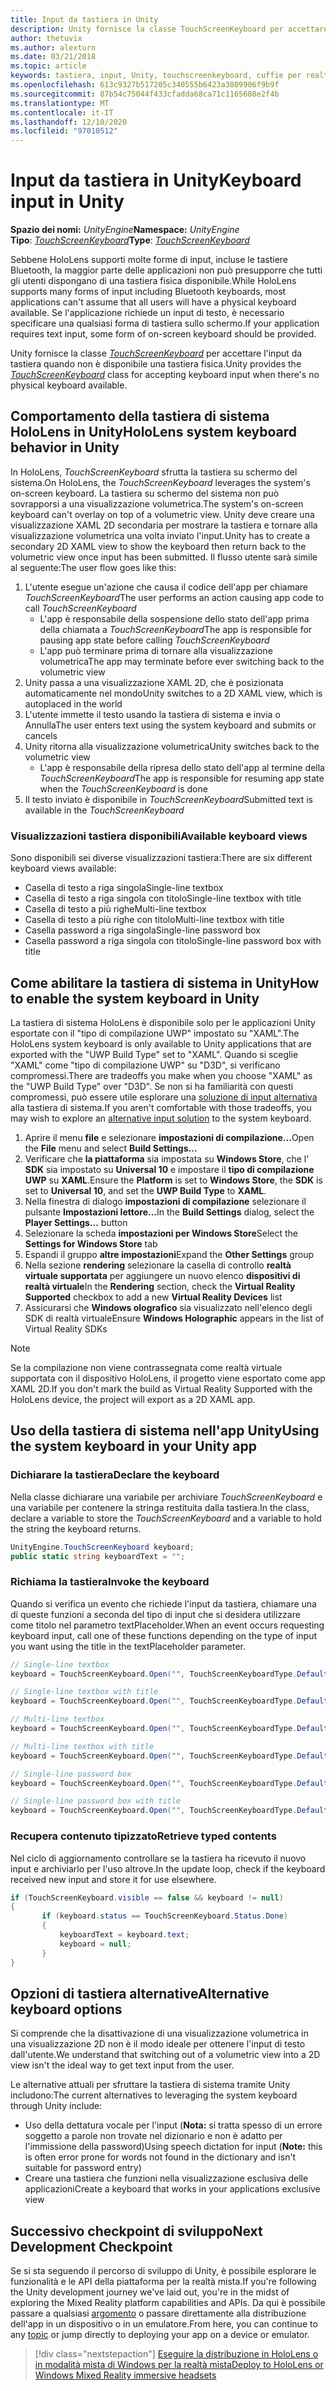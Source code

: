 ```yaml
---
title: Input da tastiera in Unity
description: Unity fornisce la classe TouchScreenKeyboard per accettare l'input da tastiera quando non è disponibile una tastiera fisica.
author: thetuvix
ms.author: alexturn
ms.date: 03/21/2018
ms.topic: article
keywords: tastiera, input, Unity, touchscreenkeyboard, cuffie per realtà mista, cuffia di realtà mista di Windows, auricolare della realtà virtuale
ms.openlocfilehash: 613c9327b517205c340555b6423a3809906f9b9f
ms.sourcegitcommit: 87b54c75044f433cfadda68ca71c1165608e2f4b
ms.translationtype: MT
ms.contentlocale: it-IT
ms.lasthandoff: 12/10/2020
ms.locfileid: "97010512"
---
```

# <a name="keyboard-input-in-unity"></a><span data-ttu-id="cc11c-104">Input da tastiera in Unity</span><span class="sxs-lookup"><span data-stu-id="cc11c-104">Keyboard input in Unity</span></span>

<span data-ttu-id="cc11c-105">**Spazio dei nomi:** *UnityEngine*</span><span class="sxs-lookup"><span data-stu-id="cc11c-105">**Namespace:** *UnityEngine*</span></span><br>
 <span data-ttu-id="cc11c-106">**Tipo**: *[TouchScreenKeyboard](https://docs.unity3d.com/ScriptReference/TouchScreenKeyboard.html)*</span><span class="sxs-lookup"><span data-stu-id="cc11c-106">**Type**: *[TouchScreenKeyboard](https://docs.unity3d.com/ScriptReference/TouchScreenKeyboard.html)*</span></span>

<span data-ttu-id="cc11c-107">Sebbene HoloLens supporti molte forme di input, incluse le tastiere Bluetooth, la maggior parte delle applicazioni non può presupporre che tutti gli utenti dispongano di una tastiera fisica disponibile.</span><span class="sxs-lookup"><span data-stu-id="cc11c-107">While HoloLens supports many forms of input including Bluetooth keyboards, most applications can't assume that all users will have a physical keyboard available.</span></span> <span data-ttu-id="cc11c-108">Se l'applicazione richiede un input di testo, è necessario specificare una qualsiasi forma di tastiera sullo schermo.</span><span class="sxs-lookup"><span data-stu-id="cc11c-108">If your application requires text input, some form of on-screen keyboard should be provided.</span></span>

<span data-ttu-id="cc11c-109">Unity fornisce la classe *[TouchScreenKeyboard](https://docs.unity3d.com/ScriptReference/TouchScreenKeyboard.html)* per accettare l'input da tastiera quando non è disponibile una tastiera fisica.</span><span class="sxs-lookup"><span data-stu-id="cc11c-109">Unity provides the *[TouchScreenKeyboard](https://docs.unity3d.com/ScriptReference/TouchScreenKeyboard.html)* class for accepting keyboard input when there's no physical keyboard available.</span></span>

## <a name="hololens-system-keyboard-behavior-in-unity"></a><span data-ttu-id="cc11c-110">Comportamento della tastiera di sistema HoloLens in Unity</span><span class="sxs-lookup"><span data-stu-id="cc11c-110">HoloLens system keyboard behavior in Unity</span></span>

<span data-ttu-id="cc11c-111">In HoloLens, *TouchScreenKeyboard* sfrutta la tastiera su schermo del sistema.</span><span class="sxs-lookup"><span data-stu-id="cc11c-111">On HoloLens, the *TouchScreenKeyboard* leverages the system's on-screen keyboard.</span></span> <span data-ttu-id="cc11c-112">La tastiera su schermo del sistema non può sovrapporsi a una visualizzazione volumetrica.</span><span class="sxs-lookup"><span data-stu-id="cc11c-112">The system's on-screen keyboard can't overlay on top of a volumetric view.</span></span> <span data-ttu-id="cc11c-113">Unity deve creare una visualizzazione XAML 2D secondaria per mostrare la tastiera e tornare alla visualizzazione volumetrica una volta inviato l'input.</span><span class="sxs-lookup"><span data-stu-id="cc11c-113">Unity has to create a secondary 2D XAML view to show the keyboard then return back to the volumetric view once input has been submitted.</span></span> <span data-ttu-id="cc11c-114">Il flusso utente sarà simile al seguente:</span><span class="sxs-lookup"><span data-stu-id="cc11c-114">The user flow goes like this:</span></span>
1. <span data-ttu-id="cc11c-115">L'utente esegue un'azione che causa il codice dell'app per chiamare *TouchScreenKeyboard*</span><span class="sxs-lookup"><span data-stu-id="cc11c-115">The user performs an action causing app code to call *TouchScreenKeyboard*</span></span>
    * <span data-ttu-id="cc11c-116">L'app è responsabile della sospensione dello stato dell'app prima della chiamata a *TouchScreenKeyboard*</span><span class="sxs-lookup"><span data-stu-id="cc11c-116">The app is responsible for pausing app state before calling *TouchScreenKeyboard*</span></span>
    * <span data-ttu-id="cc11c-117">L'app può terminare prima di tornare alla visualizzazione volumetrica</span><span class="sxs-lookup"><span data-stu-id="cc11c-117">The app may terminate before ever switching back to the volumetric view</span></span>
2. <span data-ttu-id="cc11c-118">Unity passa a una visualizzazione XAML 2D, che è posizionata automaticamente nel mondo</span><span class="sxs-lookup"><span data-stu-id="cc11c-118">Unity switches to a 2D XAML view, which is autoplaced in the world</span></span>
3. <span data-ttu-id="cc11c-119">L'utente immette il testo usando la tastiera di sistema e invia o Annulla</span><span class="sxs-lookup"><span data-stu-id="cc11c-119">The user enters text using the system keyboard and submits or cancels</span></span>
4. <span data-ttu-id="cc11c-120">Unity ritorna alla visualizzazione volumetrica</span><span class="sxs-lookup"><span data-stu-id="cc11c-120">Unity switches back to the volumetric view</span></span>
    * <span data-ttu-id="cc11c-121">L'app è responsabile della ripresa dello stato dell'app al termine della *TouchScreenKeyboard*</span><span class="sxs-lookup"><span data-stu-id="cc11c-121">The app is responsible for resuming app state when the *TouchScreenKeyboard* is done</span></span>
5. <span data-ttu-id="cc11c-122">Il testo inviato è disponibile in *TouchScreenKeyboard*</span><span class="sxs-lookup"><span data-stu-id="cc11c-122">Submitted text is available in the *TouchScreenKeyboard*</span></span>

### <a name="available-keyboard-views"></a><span data-ttu-id="cc11c-123">Visualizzazioni tastiera disponibili</span><span class="sxs-lookup"><span data-stu-id="cc11c-123">Available keyboard views</span></span>

<span data-ttu-id="cc11c-124">Sono disponibili sei diverse visualizzazioni tastiera:</span><span class="sxs-lookup"><span data-stu-id="cc11c-124">There are six different keyboard views available:</span></span>
* <span data-ttu-id="cc11c-125">Casella di testo a riga singola</span><span class="sxs-lookup"><span data-stu-id="cc11c-125">Single-line textbox</span></span>
* <span data-ttu-id="cc11c-126">Casella di testo a riga singola con titolo</span><span class="sxs-lookup"><span data-stu-id="cc11c-126">Single-line textbox with title</span></span>
* <span data-ttu-id="cc11c-127">Casella di testo a più righe</span><span class="sxs-lookup"><span data-stu-id="cc11c-127">Multi-line textbox</span></span>
* <span data-ttu-id="cc11c-128">Casella di testo a più righe con titolo</span><span class="sxs-lookup"><span data-stu-id="cc11c-128">Multi-line textbox with title</span></span>
* <span data-ttu-id="cc11c-129">Casella password a riga singola</span><span class="sxs-lookup"><span data-stu-id="cc11c-129">Single-line password box</span></span>
* <span data-ttu-id="cc11c-130">Casella password a riga singola con titolo</span><span class="sxs-lookup"><span data-stu-id="cc11c-130">Single-line password box with title</span></span>

## <a name="how-to-enable-the-system-keyboard-in-unity"></a><span data-ttu-id="cc11c-131">Come abilitare la tastiera di sistema in Unity</span><span class="sxs-lookup"><span data-stu-id="cc11c-131">How to enable the system keyboard in Unity</span></span>

<span data-ttu-id="cc11c-132">La tastiera di sistema HoloLens è disponibile solo per le applicazioni Unity esportate con il "tipo di compilazione UWP" impostato su "XAML".</span><span class="sxs-lookup"><span data-stu-id="cc11c-132">The HoloLens system keyboard is only available to Unity applications that are exported with the "UWP Build Type" set to "XAML".</span></span> <span data-ttu-id="cc11c-133">Quando si sceglie "XAML" come "tipo di compilazione UWP" su "D3D", si verificano compromessi.</span><span class="sxs-lookup"><span data-stu-id="cc11c-133">There are tradeoffs you make when you choose "XAML" as the "UWP Build Type" over "D3D".</span></span> <span data-ttu-id="cc11c-134">Se non si ha familiarità con questi compromessi, può essere utile esplorare una [soluzione di input alternativa](#alternative-keyboard-options) alla tastiera di sistema.</span><span class="sxs-lookup"><span data-stu-id="cc11c-134">If you aren't comfortable with those tradeoffs, you may wish to explore an [alternative input solution](#alternative-keyboard-options) to the system keyboard.</span></span>
1. <span data-ttu-id="cc11c-135">Aprire il menu **file** e selezionare **impostazioni di compilazione...**</span><span class="sxs-lookup"><span data-stu-id="cc11c-135">Open the **File** menu and select **Build Settings...**</span></span>
2. <span data-ttu-id="cc11c-136">Verificare che **la piattaforma** sia impostata su **Windows Store**, che l' **SDK** sia impostato su **Universal 10** e impostare il **tipo di compilazione UWP** su **XAML**.</span><span class="sxs-lookup"><span data-stu-id="cc11c-136">Ensure the **Platform** is set to **Windows Store**, the **SDK** is set to **Universal 10**, and set the **UWP Build Type** to **XAML**.</span></span>
3. <span data-ttu-id="cc11c-137">Nella finestra di dialogo **impostazioni di compilazione** selezionare il pulsante **Impostazioni lettore...**</span><span class="sxs-lookup"><span data-stu-id="cc11c-137">In the **Build Settings** dialog, select the **Player Settings...** button</span></span>
4. <span data-ttu-id="cc11c-138">Selezionare la scheda **impostazioni per Windows Store**</span><span class="sxs-lookup"><span data-stu-id="cc11c-138">Select the **Settings for Windows Store** tab</span></span>
5. <span data-ttu-id="cc11c-139">Espandi il gruppo **altre impostazioni**</span><span class="sxs-lookup"><span data-stu-id="cc11c-139">Expand the **Other Settings** group</span></span>
6. <span data-ttu-id="cc11c-140">Nella sezione **rendering** selezionare la casella di controllo **realtà virtuale supportata** per aggiungere un nuovo elenco **dispositivi di realtà virtuale**</span><span class="sxs-lookup"><span data-stu-id="cc11c-140">In the **Rendering** section, check the **Virtual Reality Supported** checkbox to add a new **Virtual Reality Devices** list</span></span>
7. <span data-ttu-id="cc11c-141">Assicurarsi che **Windows olografico** sia visualizzato nell'elenco degli SDK di realtà virtuale</span><span class="sxs-lookup"><span data-stu-id="cc11c-141">Ensure **Windows Holographic** appears in the list of Virtual Reality SDKs</span></span>

>[!NOTE]
><span data-ttu-id="cc11c-142">Se la compilazione non viene contrassegnata come realtà virtuale supportata con il dispositivo HoloLens, il progetto viene esportato come app XAML 2D.</span><span class="sxs-lookup"><span data-stu-id="cc11c-142">If you don't mark the build as Virtual Reality Supported with the HoloLens device, the project will export as a 2D XAML app.</span></span>

## <a name="using-the-system-keyboard-in-your-unity-app"></a><span data-ttu-id="cc11c-143">Uso della tastiera di sistema nell'app Unity</span><span class="sxs-lookup"><span data-stu-id="cc11c-143">Using the system keyboard in your Unity app</span></span>

### <a name="declare-the-keyboard"></a><span data-ttu-id="cc11c-144">Dichiarare la tastiera</span><span class="sxs-lookup"><span data-stu-id="cc11c-144">Declare the keyboard</span></span>

<span data-ttu-id="cc11c-145">Nella classe dichiarare una variabile per archiviare *TouchScreenKeyboard* e una variabile per contenere la stringa restituita dalla tastiera.</span><span class="sxs-lookup"><span data-stu-id="cc11c-145">In the class, declare a variable to store the *TouchScreenKeyboard* and a variable to hold the string the keyboard returns.</span></span>

```cs
UnityEngine.TouchScreenKeyboard keyboard;
public static string keyboardText = "";
```

### <a name="invoke-the-keyboard"></a><span data-ttu-id="cc11c-146">Richiama la tastiera</span><span class="sxs-lookup"><span data-stu-id="cc11c-146">Invoke the keyboard</span></span>

<span data-ttu-id="cc11c-147">Quando si verifica un evento che richiede l'input da tastiera, chiamare una di queste funzioni a seconda del tipo di input che si desidera utilizzare come titolo nel parametro textPlaceholder.</span><span class="sxs-lookup"><span data-stu-id="cc11c-147">When an event occurs requesting keyboard input, call one of these functions depending on the type of input you want using the title in the textPlaceholder parameter.</span></span>

```cs
// Single-line textbox
keyboard = TouchScreenKeyboard.Open("", TouchScreenKeyboardType.Default, false, false, false, false);

// Single-line textbox with title
keyboard = TouchScreenKeyboard.Open("", TouchScreenKeyboardType.Default, false, false, false, false, "Single-line title");

// Multi-line textbox
keyboard = TouchScreenKeyboard.Open("", TouchScreenKeyboardType.Default, false, true, false, false);

// Multi-line textbox with title
keyboard = TouchScreenKeyboard.Open("", TouchScreenKeyboardType.Default, false, true, false, false, "Multi-line Title");

// Single-line password box
keyboard = TouchScreenKeyboard.Open("", TouchScreenKeyboardType.Default, false, false, true, false);

// Single-line password box with title
keyboard = TouchScreenKeyboard.Open("", TouchScreenKeyboardType.Default, false, false, true, false, "Secure Single-line Title");
```

### <a name="retrieve-typed-contents"></a><span data-ttu-id="cc11c-148">Recupera contenuto tipizzato</span><span class="sxs-lookup"><span data-stu-id="cc11c-148">Retrieve typed contents</span></span>

<span data-ttu-id="cc11c-149">Nel ciclo di aggiornamento controllare se la tastiera ha ricevuto il nuovo input e archiviarlo per l'uso altrove.</span><span class="sxs-lookup"><span data-stu-id="cc11c-149">In the update loop, check if the keyboard received new input and store it for use elsewhere.</span></span>

```cs
if (TouchScreenKeyboard.visible == false && keyboard != null)
{
       if (keyboard.status == TouchScreenKeyboard.Status.Done)
       {
           keyboardText = keyboard.text;
           keyboard = null;
       }
}
```

## <a name="alternative-keyboard-options"></a><span data-ttu-id="cc11c-150">Opzioni di tastiera alternative</span><span class="sxs-lookup"><span data-stu-id="cc11c-150">Alternative keyboard options</span></span>

<span data-ttu-id="cc11c-151">Si comprende che la disattivazione di una visualizzazione volumetrica in una visualizzazione 2D non è il modo ideale per ottenere l'input di testo dall'utente.</span><span class="sxs-lookup"><span data-stu-id="cc11c-151">We understand that switching out of a volumetric view into a 2D view isn't the ideal way to get text input from the user.</span></span>

<span data-ttu-id="cc11c-152">Le alternative attuali per sfruttare la tastiera di sistema tramite Unity includono:</span><span class="sxs-lookup"><span data-stu-id="cc11c-152">The current alternatives to leveraging the system keyboard through Unity include:</span></span>
* <span data-ttu-id="cc11c-153">Uso della dettatura vocale per l'input (<b>Nota:</b> si tratta spesso di un errore soggetto a parole non trovate nel dizionario e non è adatto per l'immissione della password)</span><span class="sxs-lookup"><span data-stu-id="cc11c-153">Using speech dictation for input (<b>Note:</b> this is often error prone for words not found in the dictionary and isn't suitable for password entry)</span></span>
* <span data-ttu-id="cc11c-154">Creare una tastiera che funzioni nella visualizzazione esclusiva delle applicazioni</span><span class="sxs-lookup"><span data-stu-id="cc11c-154">Create a keyboard that works in your applications exclusive view</span></span>

## <a name="next-development-checkpoint"></a><span data-ttu-id="cc11c-155">Successivo checkpoint di sviluppo</span><span class="sxs-lookup"><span data-stu-id="cc11c-155">Next Development Checkpoint</span></span>

<span data-ttu-id="cc11c-156">Se si sta seguendo il percorso di sviluppo di Unity, è possibile esplorare le funzionalità e le API della piattaforma per la realtà mista.</span><span class="sxs-lookup"><span data-stu-id="cc11c-156">If you're following the Unity development journey we've laid out, you're in the midst of exploring the Mixed Reality platform capabilities and APIs.</span></span> <span data-ttu-id="cc11c-157">Da qui è possibile passare a qualsiasi [argomento](unity-development-overview.md#3-platform-capabilities-and-apis) o passare direttamente alla distribuzione dell'app in un dispositivo o in un emulatore.</span><span class="sxs-lookup"><span data-stu-id="cc11c-157">From here, you can continue to any [topic](unity-development-overview.md#3-platform-capabilities-and-apis) or jump directly to deploying your app on a device or emulator.</span></span>

> [!div class="nextstepaction"]
> [<span data-ttu-id="cc11c-158">Eseguire la distribuzione in HoloLens o in modalità mista di Windows per la realtà mista</span><span class="sxs-lookup"><span data-stu-id="cc11c-158">Deploy to HoloLens or Windows Mixed Reality immersive headsets</span></span>](../platform-capabilities-and-apis/using-visual-studio.md)
